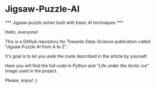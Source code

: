 # Jigsaw-Puzzle-AI
*** Jigsaw puzzle solver built with basic AI techniques ***

Hello, everyone!

This is a GitHub repository for Towards-Data-Science publication called "Jigsaw Puzzle AI from A to Z".

It's goal is to let you walk the route described in the article by yourself.

Here you will find the full code in Python and "Life under the Arctic ice" image used in the project.

Please, enjoy! ;)
